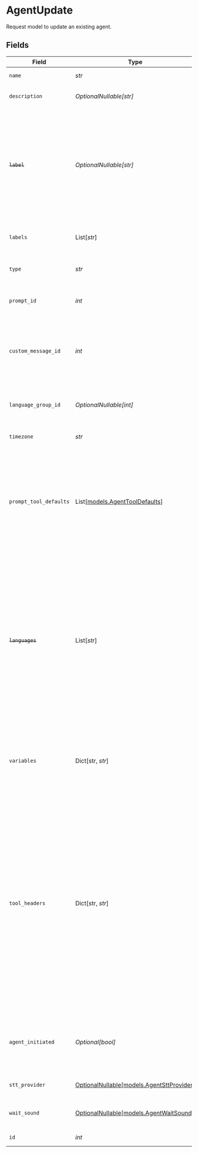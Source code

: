# AgentUpdate

Request model to update an existing agent.


## Fields

| Field                                                                                                                                                                                                                                                                                                                                                                 | Type                                                                                                                                                                                                                                                                                                                                                                  | Required                                                                                                                                                                                                                                                                                                                                                              | Description                                                                                                                                                                                                                                                                                                                                                           | Example                                                                                                                                                                                                                                                                                                                                                               |
| --------------------------------------------------------------------------------------------------------------------------------------------------------------------------------------------------------------------------------------------------------------------------------------------------------------------------------------------------------------------- | --------------------------------------------------------------------------------------------------------------------------------------------------------------------------------------------------------------------------------------------------------------------------------------------------------------------------------------------------------------------- | --------------------------------------------------------------------------------------------------------------------------------------------------------------------------------------------------------------------------------------------------------------------------------------------------------------------------------------------------------------------- | --------------------------------------------------------------------------------------------------------------------------------------------------------------------------------------------------------------------------------------------------------------------------------------------------------------------------------------------------------------------- | --------------------------------------------------------------------------------------------------------------------------------------------------------------------------------------------------------------------------------------------------------------------------------------------------------------------------------------------------------------------- |
| `name`                                                                                                                                                                                                                                                                                                                                                                | *str*                                                                                                                                                                                                                                                                                                                                                                 | :heavy_check_mark:                                                                                                                                                                                                                                                                                                                                                    | The agent name                                                                                                                                                                                                                                                                                                                                                        | Weather agent                                                                                                                                                                                                                                                                                                                                                         |
| `description`                                                                                                                                                                                                                                                                                                                                                         | *OptionalNullable[str]*                                                                                                                                                                                                                                                                                                                                               | :heavy_minus_sign:                                                                                                                                                                                                                                                                                                                                                    | The agent description                                                                                                                                                                                                                                                                                                                                                 | Agent for answering questions about weather.                                                                                                                                                                                                                                                                                                                          |
| ~~`label`~~                                                                                                                                                                                                                                                                                                                                                           | *OptionalNullable[str]*                                                                                                                                                                                                                                                                                                                                               | :heavy_minus_sign:                                                                                                                                                                                                                                                                                                                                                    | : warning: ** DEPRECATED **: This will be removed in a future release, please migrate away from it as soon as possible.<br/><br/>The agent label (DEPRECATED - use labels instead.)                                                                                                                                                                                   | Information                                                                                                                                                                                                                                                                                                                                                           |
| `labels`                                                                                                                                                                                                                                                                                                                                                              | List[*str*]                                                                                                                                                                                                                                                                                                                                                           | :heavy_minus_sign:                                                                                                                                                                                                                                                                                                                                                    | The agent labels                                                                                                                                                                                                                                                                                                                                                      | [<br/>"Information",<br/>"Weather"<br/>]                                                                                                                                                                                                                                                                                                                              |
| `type`                                                                                                                                                                                                                                                                                                                                                                | *str*                                                                                                                                                                                                                                                                                                                                                                 | :heavy_check_mark:                                                                                                                                                                                                                                                                                                                                                    | The agent type. Must be "ca_v1" currently.                                                                                                                                                                                                                                                                                                                            | ca_v1                                                                                                                                                                                                                                                                                                                                                                 |
| `prompt_id`                                                                                                                                                                                                                                                                                                                                                           | *int*                                                                                                                                                                                                                                                                                                                                                                 | :heavy_check_mark:                                                                                                                                                                                                                                                                                                                                                    | ID of the prompt associated with the agent                                                                                                                                                                                                                                                                                                                            | 1                                                                                                                                                                                                                                                                                                                                                                     |
| `custom_message_id`                                                                                                                                                                                                                                                                                                                                                   | *int*                                                                                                                                                                                                                                                                                                                                                                 | :heavy_check_mark:                                                                                                                                                                                                                                                                                                                                                    | Internal ID of the custom message that should be delivered at the beginning of a conversation with the agent                                                                                                                                                                                                                                                          | 1                                                                                                                                                                                                                                                                                                                                                                     |
| `language_group_id`                                                                                                                                                                                                                                                                                                                                                   | *OptionalNullable[int]*                                                                                                                                                                                                                                                                                                                                               | :heavy_minus_sign:                                                                                                                                                                                                                                                                                                                                                    | Internal ID of the language group associated with the agent                                                                                                                                                                                                                                                                                                           | 1                                                                                                                                                                                                                                                                                                                                                                     |
| `timezone`                                                                                                                                                                                                                                                                                                                                                            | *str*                                                                                                                                                                                                                                                                                                                                                                 | :heavy_check_mark:                                                                                                                                                                                                                                                                                                                                                    | The time zone in which the agent operates                                                                                                                                                                                                                                                                                                                             | America/New_York                                                                                                                                                                                                                                                                                                                                                      |
| `prompt_tool_defaults`                                                                                                                                                                                                                                                                                                                                                | List[[models.AgentToolDefaults](../models/agenttooldefaults.md)]                                                                                                                                                                                                                                                                                                      | :heavy_minus_sign:                                                                                                                                                                                                                                                                                                                                                    | Agent-level static parameter values for the agent's tools, overriding any tool-level defaults                                                                                                                                                                                                                                                                         | [<br/>{<br/>"default_values": [<br/>{<br/>"default_value": "fahrenheit",<br/>"field_name": "temperature_unit"<br/>}<br/>],<br/>"tool_name": "get_weather"<br/>}<br/>]                                                                                                                                                                                                 |
| ~~`languages`~~                                                                                                                                                                                                                                                                                                                                                       | List[*str*]                                                                                                                                                                                                                                                                                                                                                           | :heavy_minus_sign:                                                                                                                                                                                                                                                                                                                                                    | : warning: ** DEPRECATED **: This will be removed in a future release, please migrate away from it as soon as possible.<br/><br/>BCP 47 codes of languages the agent supports. (DEPRECATED - pass an empty list here and use language group ID to link agent to a language group instead.)                                                                            | [<br/>"en-US",<br/>"es-US"<br/>]                                                                                                                                                                                                                                                                                                                                      |
| `variables`                                                                                                                                                                                                                                                                                                                                                           | Dict[str, *str*]                                                                                                                                                                                                                                                                                                                                                      | :heavy_check_mark:                                                                                                                                                                                                                                                                                                                                                    | Custom context variables for the conversation session. Keys should be prefixed with "vars.".                                                                                                                                                                                                                                                                          | {<br/>"vars.location_name": "Main Street Pizza"<br/>}                                                                                                                                                                                                                                                                                                                 |
| `tool_headers`                                                                                                                                                                                                                                                                                                                                                        | Dict[str, *str*]                                                                                                                                                                                                                                                                                                                                                      | :heavy_check_mark:                                                                                                                                                                                                                                                                                                                                                    | Optional headers to include in tool calls for agent. (It is discouraged to use this field for "Authorization" headers, as values here are not encrypted. Instead, set up a service with either basic, bearer, or custom header auth; attach the appropriate tools to that service, and the attached tools will automatically use the auth configured on the service.) | {<br/>"some-header": "some-value"<br/>}                                                                                                                                                                                                                                                                                                                               |
| `agent_initiated`                                                                                                                                                                                                                                                                                                                                                     | *Optional[bool]*                                                                                                                                                                                                                                                                                                                                                      | :heavy_minus_sign:                                                                                                                                                                                                                                                                                                                                                    | Whether the agent initiates conversation with a user after the custom message is delivered                                                                                                                                                                                                                                                                            | false                                                                                                                                                                                                                                                                                                                                                                 |
| `stt_provider`                                                                                                                                                                                                                                                                                                                                                        | [OptionalNullable[models.AgentSttProvider]](../models/agentsttprovider.md)                                                                                                                                                                                                                                                                                            | :heavy_minus_sign:                                                                                                                                                                                                                                                                                                                                                    | Speech-to-text provider for the agent.                                                                                                                                                                                                                                                                                                                                | Google STT V2 (Chirp 2)                                                                                                                                                                                                                                                                                                                                               |
| `wait_sound`                                                                                                                                                                                                                                                                                                                                                          | [OptionalNullable[models.AgentWaitSound]](../models/agentwaitsound.md)                                                                                                                                                                                                                                                                                                | :heavy_minus_sign:                                                                                                                                                                                                                                                                                                                                                    | Sound to play while waiting for a response from the LLM.                                                                                                                                                                                                                                                                                                              | No Sound                                                                                                                                                                                                                                                                                                                                                              |
| `id`                                                                                                                                                                                                                                                                                                                                                                  | *int*                                                                                                                                                                                                                                                                                                                                                                 | :heavy_check_mark:                                                                                                                                                                                                                                                                                                                                                    | Internal ID of the agent                                                                                                                                                                                                                                                                                                                                              | 1                                                                                                                                                                                                                                                                                                                                                                     |